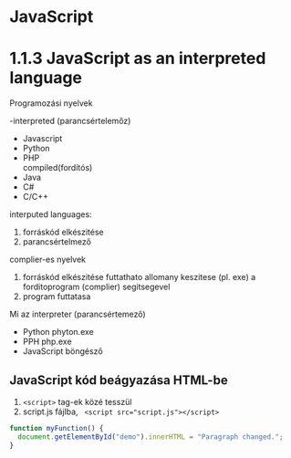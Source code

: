 # JavaScript





# 1.1.3 JavaScript as an interpreted language

Programozási nyelvek 

-interpreted (parancsértelemőz)
 - Javascript
- Python
- PHP    
compiled(fordítós)
- Java
- C#
- C/C++

interputed languages:
 1. forráskód elkészitése 
 2. parancsértelmező

 complier-es nyelvek 
1. forráskód elkészitése 
futtathato allomany keszitese (pl. exe)  a
forditoprogram (complier) segitsegevel
 3. program futtatasa
 



 Mi az interpreter (parancsértemező)
 - Python phyton.exe
 - PPH php.exe
- JavaScript böngésző 

## JavaScript kód beágyazása HTML-be
  1. `<script>` tag-ek közé tesszül
  2. script.js fájlba, ` <script src="script.js"></script>`

```JavaScript
function myFunction() {
  document.getElementById("demo").innerHTML = "Paragraph changed.";
}
```




